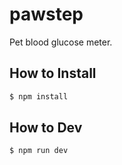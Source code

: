 # pawstep

Pet blood glucose meter.

## How to Install

```sh
$ npm install
```

## How to Dev

```sh
$ npm run dev
```
